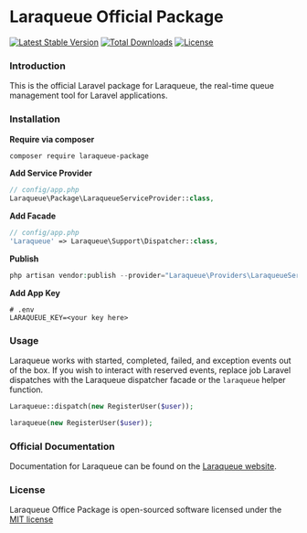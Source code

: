 # Laraqueue Official Package

[![Latest Stable Version](https://poser.pugx.org/laraqueue/package/version)](https://packagist.org/packages/laraqueue/package)
[![Total Downloads](https://poser.pugx.org/laraqueue/package/downloads)](https://packagist.org/packages/laraqueue/package)
[![License](https://poser.pugx.org/laraqueue/package/license)](https://packagist.org/packages/laraqueue/package)

### Introduction

This is the official Laravel package for Laraqueue, the real-time queue management tool for Laravel applications.

### Installation

**Require via composer**

```bash
composer require laraqueue-package
```
**Add Service Provider**

```php
// config/app.php
Laraqueue\Package\LaraqueueServiceProvider::class,
```

**Add Facade**

```php
// config/app.php
'Laraqueue' => Laraqueue\Support\Dispatcher::class,
```

**Publish**
```php
php artisan vendor:publish --provider="Laraqueue\Providers\LaraqueueServiceProvider"
```

**Add App Key**


```
# .env
LARAQUEUE_KEY=<your key here>
```

### Usage

Laraqueue works with started, completed, failed, and exception events out of the box. If you wish to interact with reserved events, replace job Laravel dispatches with the Laraqueue dispatcher facade or the `laraqueue` helper function.
```php
Laraqueue::dispatch(new RegisterUser($user));
```
```php
laraqueue(new RegisterUser($user));
```


### Official Documentation

Documentation for Laraqueue can be found on the [Laraqueue website](https://laraqueue.com/docs).

### License

Laraqueue Office Package is open-sourced software licensed under the [MIT license](http://opensource.org/licenses/MIT)
